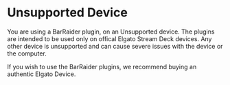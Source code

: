 # Unsupported Device

You are using a BarRaider plugin, on an Unsupported device.
The plugins are intended to be used only on offical Elgato Stream Deck devices. Any other device is unsupported and can cause severe issues with the device or the computer.

If you wish to use the BarRaider plugins, we recommend buying an authentic Elgato Device.
